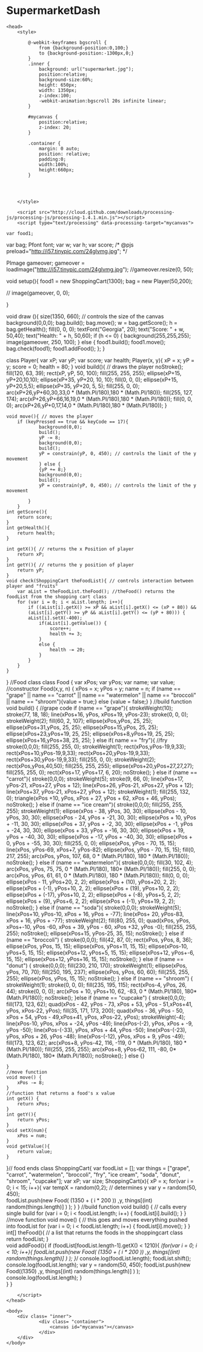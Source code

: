 # SupermarketDash
<html>

	<head>
		<style>

			@-webkit-keyframes bgscroll {
				from {background-position:0,100;}
				to {background-position:-1300px,0;}
			}
			.inner {
				background: url("supermarket.jpg");
				position:relative;
				background-size:60%;
				height: 650px;
				width: 1350px;
				z-index:100;
				-webkit-animation:bgscroll 20s infinite linear;
			}
			
			#mycanvas { 
				position:relative;
				z-index: 20;
			}

			.container {  
				margin: 0 auto;
				position: relative;
				padding:0;
				width:100%;
				height:660px;
			}
				
	
			
		
		</style>
		
		<script src="http://cloud.github.com/downloads/processing-js/processing-js/processing-1.4.1.min.js"></script>
		<script type="text/processing" data-processing-target="mycanvas">
		
	var food1;
var bag;
Pfont font;
var w;
var h;
var score;
/* @pjs preload="http://i57.tinypic.com/24glvmg.jpg"; */

PImage gameover;
	gameover = loadImage("http://i57.tinypic.com/24glvmg.jpg");
	//gameover.resize(0, 50);
    

void setup(){
	food1 = new ShoppingCart(1300);
	bag = new Player(50,200);

  //  image(gameover, 0, 0);
	
}

void draw (){
	size(1350, 660); // controls the size of the canvas
	background(0,0,0);
	bag.build();
	bag.move();	
	w = bag.getScore();
	h = bag.getHealth();
	fill(0, 0, 0);
	textFont("Georgia", 20);
	text("Score: " + w, 50,40);
	text("Health: " + h, 50,60);
		if (h <= 0) {
			background(255,255,255);
			image(gameover, 250, 100);
		}
		else {
			food1.build();
	food1.move();
	bag.check(food1);
	food1.addFood();
		};
}

class Player{
		var xP;
		var yP;
		var score;
		var health;
	Player(x, y){ 
		xP = x;
		yP = y;
		score = 0;
		health = 80;
	}
	void build(){ // draws the player
		noStroke();
		fill(120, 63, 39);
		rect(xP, yP, 50, 100);
		fill(255, 255, 255);
		ellipse(xP+15, yP+20,10,10);
		ellipse(xP+35, yP+20, 10, 10);
		fill(0, 0, 0);
		ellipse(xP+15, yP+20,5,5);
		ellipse(xP+35, yP+20, 5, 5);
		fill(255, 0, 0);
		arc(xP+26,yP+60,30,33,0 * (Math.PI/180),180 * (Math.PI/180));
		fill(255, 127, 174);
		arc(xP+26,yP+66,16,19,0 * (Math.PI/180),180 * (Math.PI/180));
		fill(0, 0, 0);
		arc(xP+26,yP+0,17,14,0 * (Math.PI/180),180 * (Math.PI/180));
	}
	
	void move(){ // moves the player
		if (keyPressed == true && keyCode == 17){
				background(0,0);
				build();
				yP -= 8;
				background(0,0);
				build(); 
				yP = constrain(yP, 0, 450); // controls the limit of the y movement
				} else {
				{yP += 8;}
				background(0,0);
				build();
				yP = constrain(yP, 0, 450); // controls the limit of the y movement

			}
		}
	int getScore(){
		return score;
	}
	int getHealth(){
		return health;
	}
	
	int getX(){ // returns the x Position of player 
		return xP;
	}
	int getY(){ // returns the y position of player
		return yP;
	}
	void check(ShoppingCart theFoodList){ // controls interaction between player and "fruits"
		var aList = theFoodList.theFood(); //theFood() returns the foodList from the shopping cart class
		for (var i = 0; i < aList.length; i++){
			if ((aList[i].getX() >= xP && aList[i].getX() <= (xP + 80)) &&
			(aList[i].getY() >= yP && aList[i].getY() <= (yP + 80))) {
			aList[i].setX(-400);
				if(aList[i].getValue()) {
					score++; 
					health += 3;
				}
				else {
					health -= 20;
				}
			}
		}
	}
}
//Food class
class Food {
	var xPos;
	var yPos;
	var name;
	var value;
	//constructor
	Food(x,y, n) {
		xPos = x;
		yPos = y;
		name = n;
		if (name == "grape" || name == "carrot" || name == "watermelon" || name == "broccoli" || name == "shroom"){value = true;}
		else {value = false;}
	}
	//build function
		void build() {
			//grape code
		if (name == "grape"){
			strokeWeight(10);
			stroke(77, 18, 18);
			line(xPos+16, yPos, xPos+19, yPos-23);
			stroke(0, 0, 0);
			strokeWeight(2);
			fill(60, 2, 107);
			ellipse(xPos,yPos, 25, 25);
			ellipse(xPos+31,yPos, 25, 25);
			ellipse(xPos+15,yPos, 25, 25);
			ellipse(xPos+23,yPos+19, 25, 25);
			ellipse(xPos+8,yPos+19, 25, 25);
			ellipse(xPos+16,yPos+38, 25, 25);
			} else if( name == "fry"){
			//fry
			stroke(0,0,0);
			fill(255, 255, 0);
			strokeWeight(1);
			rect(xPos,yPos-19,9,33);
			rect(xPos+10,yPos-19,9,33);
			rect(xPos+20,yPos-19,9,33);
			rect(xPos+30,yPos-19,9,33);
			fill(255, 0, 0);
			strokeWeight(2);
			rect(xPos,yPos,40,50);
			fill(255, 255, 255);
			ellipse(xPos+20,yPos+27,27,27);
			fill(255, 255, 0);
			rect(xPos+17, yPos+17, 6, 20);
			noStroke();
			} else if (name == "carrot"){
				stroke(0,0,0);
				strokeWeight(5);
				stroke(9, 66, 0);
				line(xPos+17, yPos-21, xPos+27, yPos + 12);
				line(xPos+26, yPos-21, xPos+27, yPos + 12);
				line(xPos+37, yPos-21, xPos+27, yPos + 12);
				strokeWeight(1);
				fill(255, 132, 0);
				triangle(xPos +10, yPos, xPos + 27, yPos + 62, xPos + 46, yPos);
				noStroke();
			} else if (name == "ice cream"){
				stroke(0,0,0);
				fill(255, 255, 255);
				strokeWeight(1);
				ellipse(xPos - 38, yPos, 30, 30);
				ellipse(xPos - 10, yPos, 30, 30);
				ellipse(xPos - 24, yPos + -21, 30, 30);
				ellipse(xPos + 10, yPos + -11, 30, 30);
				ellipse(xPos + 37, yPos + -2, 30, 30);
				ellipse(xPos + -1, yPos + -24, 30, 30);
				ellipse(xPos + 33, yPos + -16, 30, 30);
				ellipse(xPos + 19, yPos + -40, 30, 30);
				ellipse(xPos + -17, yPos + -40, 30, 30);
				ellipse(xPos + 0, yPos + -55, 30, 30);
				fill(255, 0, 0);
				ellipse(xPos, yPos - 70, 15, 15);
				line(xPos, yPos-69, xPos+7, yPos-82);
				ellipse(xPos, yPos - 70, 15, 15);
				fill(0, 217, 255);
				arc(xPos, yPos, 107, 68, 0 * (Math.PI/180), 180 * (Math.PI/180));
				noStroke();
			} else if (name == "watermelon"){
				stroke(0,0,0);
				fill(30, 102, 4);
				arc(xPos, yPos, 75, 75, 0 * (Math.PI/180), 180* (Math.PI/180));
				fill(255, 0, 0);
				arc(xPos, yPos, 61, 61, 0 * (Math.PI/180), 180 * (Math.PI/180));
				fill(0, 0, 0);
				ellipse(xPos - 11, yPos+20, 2, 2);
				ellipse(xPos + (10), yPos+20, 2, 2);
				ellipse(xPos + (-1), yPos+10, 2, 2);
				ellipse(xPos + (19), yPos+10, 2, 2);
				ellipse(xPos + (-17), yPos+10, 2, 2);
				ellipse(xPos + (-8), yPos+5, 2, 2);
				ellipse(xPos + (9), yPos+6, 2, 2);
				ellipse(xPos + (-1), yPos+19, 2, 2);
				noStroke();
			} else if (name == "soda"){
				stroke(0,0,0);
				strokeWeight(5);
				line(xPos+10, yPos-10, xPos + 16, yPos + -77);
				line(xPos+ 20, yPos-83, xPos + 16, yPos + -77);
				strokeWeight(2);
				fill(80, 255, 0);
				quad(xPos, yPos, xPos+-10, yPos -60, xPos + 39, yPos - 60, xPos +32, yPos -0);
				fill(255, 255, 255);
				noStroke();
				ellipse(xPos+15, yPos-25, 35, 15);
				noStroke();
			} else if (name == "broccoli") {
				stroke(0,0,0);
				fill(42, 87, 0);
				rect(xPos, yPos, 8, 36);
				ellipse(xPos, yPos, 15, 15);
				ellipse(xPos, yPos+11, 15, 15);
				ellipse(xPos-10, yPos+5, 15, 15);
				ellipse(xPos+12, yPos+5, 15, 15);
				ellipse(xPos+12, yPos+-6, 15, 15);
				ellipse(xPos+12, yPos+16, 15, 15);
				noStroke();
			}
			else if (name == "donut")  {
				stroke(0,0,0);
				fill(230, 210, 170);
				strokeWeight(1);
				ellipse(xPos, yPos, 70, 70);
				fill(250, 195, 237);
				ellipse(xPos, yPos, 60, 60);
				fill(255, 255, 255);
				ellipse(xPos, yPos, 15, 15);
				noStroke();
			}
			else if (name == "shroom") {
				strokeWeight(1);
				stroke(0, 0, 0);
				fill(235, 195, 115);
				rect(xPos-4, yPos, 26, 44);
				stroke(0, 0, 0);
				arc(xPos + 10, yPos+10, 62, -83, 0 * (Math.PI/180), 180*(Math.PI/180));
				noStroke();
			}else if (name == "cupcake") {
				stroke(0,0,0);
				fill(173, 123, 62);
				quad(xPos - 42, yPos - 73, xPos + 53, yPos - 51,xPos+41, yPos, xPos-22, yPos);
				fill(35, 171, 173, 200);
				quad(xPos - 36, yPos - 50, xPos + 54, yPos - 49,xPos+41, yPos, xPos-22, yPos);
				strokeWeight(-4);
				line(xPos-10, yPos, xPos + -24, yPos -49);
				line(xPos-(-2), yPos, xPos + -9, yPos -50);
				line(xPos-(-33), yPos, xPos + 44, yPos -50);
				line(xPos-(-23), yPos, xPos + 26, yPos -48);
				line(xPos-(-12), yPos, xPos + 9, yPos -49);
				fill(173, 123, 62);
				arc(xPos+8, yPos-42, 116, -119, 0 * (Math.PI/180), 180 * (Math.PI/180));
				fill(255, 255, 255);
				arc(xPos+8, yPos-62, 111, -80, 0* (Math.PI/180), 180* (Math.PI/180));
				noStroke();
			} else {}
		
	}
	//move function
	void move() {
		xPos -= 8;
	}
	//function that returns a food's x value
	int getX() {
		return xPos;
	}
	int getY(){
		return yPos;
	}
	void setX(num){
		xPos = num;
	}
	void getValue(){
		return value;
	}
	
}// food ends
class ShoppingCart{
	var foodList = [];
	var things = ["grape", "carrot", "watermelon", "broccoli", "fry",  "ice cream",  "soda", "donut", "shroom", "cupcake"];
	var xP;
	var size;
	ShoppingCart(x){
		xP = x;
		for(var i = 0; i < 15; i++){
			var tempX = random(0,2); // determines y
			var y = random(50, 450);					
			foodList.push(new Food(  (1350 + ( i * 200 )) ,y, things[(int) random(things.length)]  )   );
		}
	}
		//build function
		void build() { // calls every single build
			for (var i = 0; i < foodList.length; i++) {
				foodList[i].build();
			}
		}
		//move function
		void move() { // this goes and moves everything pushed into foodList
			for (var i = 0; i < foodList.length; i++) {
				foodList[i].move();
			}
		}
		int[] theFood(){ // a list that returns the foods in the shoppingcart class
			return foodList;
		}	
		void addFood(){
			if (foodList[foodList.length-1].getX() < 1210){
				/*for(var i = 0; i < 10; i++){
					foodList.push(new Food(  (1350 + ( i * 200 )) ,y, things[(int) random(things.length)]  ) );
					}*/
				console.log(foodList.length);
				foodList.shift();
				console.log(foodList.length);
				var y = random(50, 450);
				foodList.push(new Food((1350) ,y, things[(int) random(things.length)]  ) );
				console.log(foodList.length);
				}	
		}
}

		</script>
	</head>
	
	<body>
		<div class= "inner">
				<div class= "container">
					<canvas id="mycanvas"></canvas>
				</div>	
		</div>
	</body>
	
</html>
